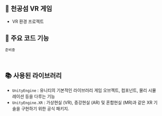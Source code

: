 ## 🤖 천공섬 VR 게임

- VR 환경 프로젝트

## 📂 주요 코드 기능



```bash
준비중
```

<br />

## 📚 사용된 라이브러리

- `UnityEngine` : 유니티의 기본적인 라이브러리 게임 오브젝트, 컴포넌트, 물리 시뮬레이션 등을 다루는 기능
- `UnityEngine.XR` : 가상현실 (VR), 증강현실 (AR) 및 혼합현실 (MR)과 같은 XR 기술을 구현하기 위한 공식 패키지.
